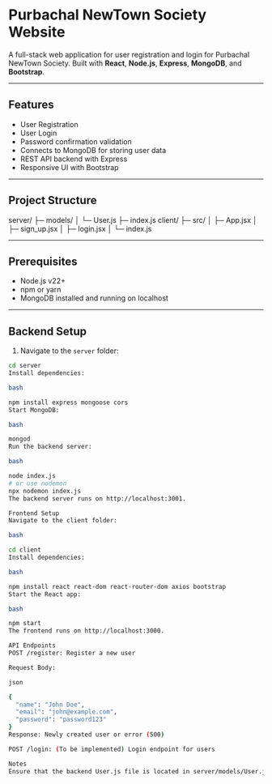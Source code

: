 # Purbachal NewTown Society Website

A full-stack web application for user registration and login for Purbachal NewTown Society. Built with **React**, **Node.js**, **Express**, **MongoDB**, and **Bootstrap**.

---

## Features

- User Registration
- User Login
- Password confirmation validation
- Connects to MongoDB for storing user data
- REST API backend with Express
- Responsive UI with Bootstrap

---

## Project Structure

server/
├─ models/
│ └─ User.js
├─ index.js
client/
├─ src/
│ ├─ App.jsx
│ ├─ sign_up.jsx
│ ├─ login.jsx
│ └─ index.js



---

## Prerequisites

- Node.js v22+
- npm or yarn
- MongoDB installed and running on localhost

---

## Backend Setup

1. Navigate to the `server` folder:

```bash
cd server
Install dependencies:

bash

npm install express mongoose cors
Start MongoDB:

bash

mongod
Run the backend server:

bash

node index.js
# or use nodemon
npx nodemon index.js
The backend server runs on http://localhost:3001.

Frontend Setup
Navigate to the client folder:

bash

cd client
Install dependencies:

bash

npm install react react-dom react-router-dom axios bootstrap
Start the React app:

bash

npm start
The frontend runs on http://localhost:3000.

API Endpoints
POST /register: Register a new user

Request Body:

json

{
  "name": "John Doe",
  "email": "john@example.com",
  "password": "password123"
}
Response: Newly created user or error (500)

POST /login: (To be implemented) Login endpoint for users

Notes
Ensure that the backend User.js file is located in server/models/User.js.



